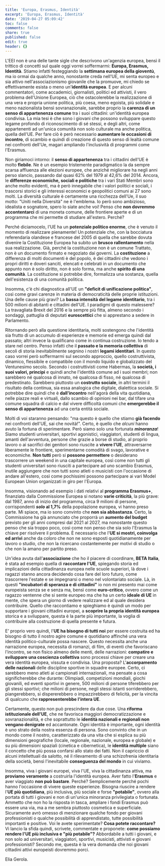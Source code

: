 ```yaml
---
title: 'Europa, Erasmus, Identità'
excerpt: 'Europa, Erasmus, Identità'
date: '2019-04-27 05:09:42'
toc: false
comments: false
share: true
published: false
edit: true
header: {}
---
```

L'EEI non è una delle tante sigle che descrivono un'agenzia europea, bensì il trittico di concetti sul quale oggi vorrei soffermarmi: **Europa, Erasmus, Identità**. Stiamo infatti festeggiando la **settimana europea della gioventù**, ma io ormai da qualche anno, nonostante creda nell'UE, mi senta europeo e sia attivo nell'associazionismo giovanile che la promuove, mi chiedo se effettivamente esista o meno un'**identità europea**. E per alcuni commentatori, come accademici, giornalisti, politici ed attivisti, il vero problema dell'Unione Europea, ciò che ostacolerebbe la realizzazione di una vera e propria unione politica, più coesa, meno egoista, più solidale e meno nazionalista bensì sovranazionale, sarebbe proprio la **carenza di un senso di appartenenza comune** tra i suoi cittadini: un'identità europea condivisa. La mia tesi è che sono i giovani che possono sviluppare questo legame profondo di riconoscimento di sé stessi, e degli altri, come appartenenti ad un'unica comunità non solo culturale ma anche politica, quella dell'UE. Per fare ciò è però necessario **aumentare le occasioni di incontro**, di scambio e quindi di creazione di questo senso di lealtà comune nei confronti dell'Ue, magari ampliando l'inclusività di programmi come l'Erasmus.

Non giriamoci intorno: il **senso di appartenenza** tra i cittadini dell'UE è molto **flebile**. Ne è un esempio tristemente paradigmatico la da sempre scarsa affluenza alle elezioni europee, che anziché migliorare ha negli anni perso slancio, passando dal quasi 62% del 1979 al 42,6% del 2014. Ancora, le **differenze economiche, sociali e politiche** tra i vari Stati Membri sono anche molto evidenti, ma è però innegabile che i valori politici e sociali, i trascorsi storici e gli interessi economici e geopolitici comuni ai 27 sono molti. La diversità culturale è certamente una ricchezza dell'Ue, il suo motto: "Uniti nella Diversità" ne è l'emblema. Io però sono ambizioso, idealista e sognatore, spero lo siate anche voi! Penso che **non dovremmo accontentarci** di una moneta comune, delle frontiere aperte e di un programma che mi permette di studiare all'estero. Perché?

Perché diciamocelo, l'UE ha un **potenziale politico enorme**, che è venuto il momento di realizzare pienamente! Un potenziale che, con la bocciatura referendaria olandese e francese del 2005 di quella che sarebbe dovuta divenire la Costituzione Europea ha subito un **brusco rallentamento** nella sua realizzazione. Già, perché la costituzione non è un comune Trattato, non è un documento firmato e negoziato dai governi. La **costituzione** a differenza di molti documenti è del popolo, è dei cittadini che vedono i propri diritti e doveri sanciti, elencati e celebrati in un documento che appunto non è solo diritto, non è solo forma, ma anche **spirito di una comunità**. La costituzione si potrebbe dire, formalizza una sostanza, quella dell'esistenza di una comunità politica.

Insomma, c'è chi diagnostica all'UE un **"deficit di unificazione politica"**, così come gravi carenze in materia di democraticità delle proprie istituzioni. Una delle cause più gravi? La **bassa intensità del legame identitario**, tra i 500 milioni di abitanti e cittadini dell'UE. I paradigmi di questo malessere? La travagliata Brexit del 2016 e la sempre più fitta, almeno secondo i sondaggi, pattuglia di deputati **euroscettici** che si apprestano a sedere in Parlamento.

Ritornando però alla questione identitaria, molti sostengono che l'identità sia frutto di un accumulo di esperienze e memorie ed emerga quindi dal passato; altri invece la qualificano come in continua costruzione. Io tendo a stare nel centro. Penso infatti che il **passato e la memoria collettiva** di secoli di storia inevitabilmente segnino i nostri **legami identitari**. In questo caso vorrei però soffermarmi sul secondo approccio, quello costruttivista, dinamico, flessibile e compatibile con il mondo liquido e globalizzato del Ventunesimo secolo. Secondo i costruttivisti come Habermas, la **società, i suoi valori, principi** e quindi anche l'identità comune ad i suoi membri; non sarebbero né qualcosa di innato, né qualcosa di fisso, né qualcosa di predestinato. Sarebbero piuttosto un **costrutto sociale**, in altri termini il risultato della continua, sia essa analogica che digitale, dialettica sociale. Si potrebbe dire quindi che è **dall'incontro** nell'agorà della vita quotidiana, nelle piazze reali e virtuali, dallo scambio di opinioni nei bar, dal tifare una comune squadra di calcio e dal vivere difficoltà comuni che **emergerebbe il senso di appartenenza** ad una certa entità sociale.

Molti di voi staranno pensando: "ma questo è quello che stiamo **già facendo** nei confronti dell'UE, sai che novità!". Certo, è quello che _alcuni_ hanno avuto la fortuna di sperimentare. Però siamo solo una fortunata **_minoranza_**! Siamo studenti universitari, sportivi agonistici, viaggiatori, studenti di lingua, amanti dell'avventura, persone che grazie a borse di studio, al proprio lavoro o ai sacrifici dei genitori sono riuscite a **vivere l'UE**, attraversarne liberamente le frontiere, sperimentarne comodità di svago, lavorative e economiche. **Non tutti** però si **possono permettere** o desiderano trascorrere un weekend in una capitale europea, così come non tutti gli studenti universitari sono riusciti a partecipare ad uno scambio Erasmus, inutile aggiungere che non tutti sono atleti o musicisti con l'occasione di andare all'estero, così come pochissimi possono partecipare ai vari Model European Union organizzati in giro per l'Europa.

Insomma, visionando ad esempio i dati relativi al **programma Erasmus+**, finanziato dalla Commissione Europea si notano **varie criticità**, la più grave: dal 1987, anno di inizio del programma, circa 9 milioni di persone, corrispondenti **_solo_ al 1,7%** della popolazione europea, vi hanno preso parte. Mi spiace, ma io sono convinto che **non sia abbastanza**. Certo, la Commissione ha già annunciato che proporrà un **aumento del budget** previsto per gli anni compresi dal 2021 al 2027, ma nonostante questo penso che sia troppo poco, così come non penso che sia solo l'Erasmus la chiave per risolvere il problema. È necessario che l'**UE si mostri, coinvolga ed arrivi** anche da coloro che non ne sono esposti quotidianamente per lavoro o studio, che non la ricercano costantemente per motivi di studio o che non la amano per partito preso.

Un'idea avuta dall'**associazione** che ho il piacere di coordinare, **BETA Italia**, è stata ad esempio quella di **raccontare l'UE**, spiegando storia ed implicazioni della cittadinanza europea nelle scuole superiori, là dove i ragazzi stanno ancora decidendo cosa fare del loro futuro, come trascorrere l'estate e se impegnarsi o meno nel volontariato sociale. Là, in questi **"incubatori di speranza e di cittadini"** io non mi presento mai come europeista senza se e senza ma, bensì come **euro-critico**, ovvero come un ragazzo ventenne che si sente europeo ma che ha un certo **ideale di UE** in mente, che spera un giorno di vedere realizzare ed al quale desidera contribuire. Quello che raccontiamo e spieghiamo è quindi un modo per supportare i giovani cittadini europei, a **scoprire la propria identità europea** storica e a sviluppare, questa è la parte più importante, la voglia di contribuire alla costruzione di quella presente e futura.

E' proprio vero quindi, l'**UE ha bisogno di tutti noi** per essere costruita ed ha bisogno di tutto il nostro agire comune e quotidiano affinché una vera identità politico-culturale possa nascere. Questo necessita anche una narrazione europea, necessita di romanzi, di film, di eventi che favoriscano l'incontro, se non fisico almeno delle menti, delle narrazioni: **compatire e sviluppare una coscienza collettiva** sono processi chiave per creare una vera identità europea, vissuta e condivisa. Una proposta? L'**accorpamento delle nazionali** delle discipline sportive in squadre europee. Certo, ci sarebbero meno atleti ai campionati internazionali, ma pensate a cosa significherebbe che durante: Olimpiadi, competizioni mondiali, giochi giovanili, ed eventi sportivi in genere, 500 milioni di persone tiferebbero per gli stessi sportivi; che milioni di persone, negli stessi istanti sorriderebbero, piangerebbero, si dispererebbero o impazzirebbero di felicità, per la vincita di qualcuno che **rappresenterebbe l'intera UE**.

Certamente, questo non può prescindere da due cose. Una **riforma istituzionale dell'UE**, che ne favorisca maggiori democratizzazione e sovranazionalità, e che soprattutto le **identità nazionali e regionali non vengano denigrate** ed accantonate. Ogni identità è importante, ogni identità è uno strato della nostra essenza di persona. Sono convinto che in un mondo come il nostro, caratterizzato da una vita che si esplica su più dimensioni geografiche (locale, regionale, nazionale, europea e globale) e su più dimensioni spaziali (cinetica e cibernetica), le **identità multiple** siano il concetto che più possa confarsi allo stato dei fatti. Non il capriccio di alcuni intellettuali da salotto, né il rilevamento di una schizofrenia identitaria della società, bensì l'inevitabile **conseguenza del mondo** in cui viviamo.

Insomma, viva i giovani europei, viva l'UE, viva la cittadinanza attiva, ma **proviamo veramente** a costruirla l'identità europea. Aver fatto l'**Erasmus** e aver viaggiato **non può bastare**. Perché? Semplicemente perché pochi hanno l'occasione di vivere queste esperienze. Bisogna riuscire a rendere l'**UE più quotidiana**, più inclusiva, più sociale e forse **"potabile"**, ovvero alla portata di tutti i giovani e non di un'unica minoranza privilegiata o fortunata. Ammetto che non ho la risposta in tasca, ampliare i fondi Erasmus può essere una via, ma a me sembra piuttosto cosmetica e superficiale. Sicuramente avrò omesso di menzionare qualche fondo per giovani professionisti o qualche possibilità di apprendistato, tutte possibilità importanti e positive. Voi le avete sperimentate? **Cosa potete raccontare?** Vi lancio la sfida quindi, scrivete, commentate e proponete: **come possiamo rendere l'UE più inclusiva e "più potabile"?** Abbordabile a tutti i giovani, e non solo ad universitari, viaggiatori, sportivi, musicisti, attivisti e giovani professionisti? Secondo me, questa è la vera domanda che noi giovani cittadini attivi europeisti dovremmo porci.

Elia Gerola.
